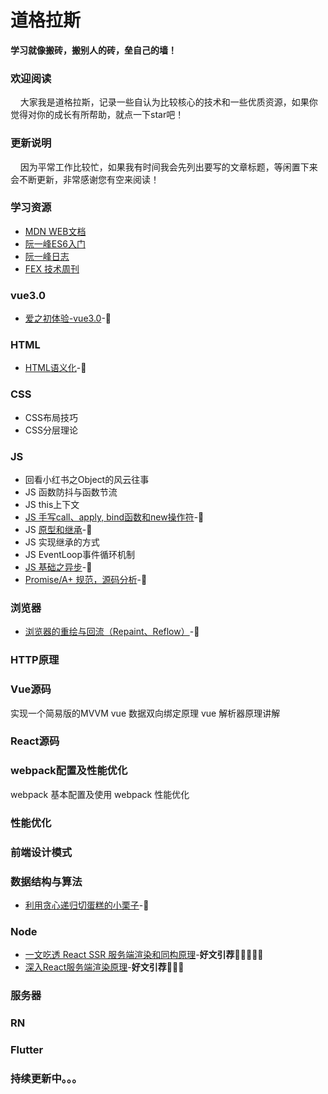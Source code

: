 # 道格拉斯
**学习就像搬砖，搬别人的砖，垒自己的墙！**
### 欢迎阅读
&nbsp;&nbsp;&nbsp;&nbsp;大家我是道格拉斯，记录一些自认为比较核心的技术和一些优质资源，如果你觉得对你的成长有所帮助，就点一下star吧！
### 更新说明
&nbsp;&nbsp;&nbsp;&nbsp;因为平常工作比较忙，如果我有时间我会先列出要写的文章标题，等闲置下来会不断更新，非常感谢您有空来阅读！
### 学习资源
- [MDN WEB文档](https://developer.mozilla.org/zh-CN/)
- [阮一峰ES6入门](http://es6.ruanyifeng.com/)
- [阮一峰日志](http://www.ruanyifeng.com/blog/)
- [FEX 技术周刊](http://fex.baidu.com/weekly/)

### vue3.0
- [爱之初体验-vue3.0](https://github.com/zero7room/vue3-first-experience)-🙋
### HTML
- [HTML语义化](articles/HTML系列/HTML语义化.md)-🙋

### CSS
- CSS布局技巧
- CSS分层理论

### JS

- 回看小红书之Object的风云往事
- JS 函数防抖与函数节流
- JS this上下文
- [JS 手写call、apply, bind函数和new操作符](https://github.com/zero7room/blog/blob/master/articles/JS%E7%B3%BB%E5%88%97/%E6%89%8B%E5%86%99call%E3%80%81apply%2C%20bind%E5%87%BD%E6%95%B0%E5%92%8Cnew%E6%93%8D%E4%BD%9C%E7%AC%A6.md)-🙋
- JS [原型和继承](https://github.com/zero7room/blog/blob/master/articles/JS%E7%B3%BB%E5%88%97/JS%E5%9F%BA%E7%A1%80%E4%B9%8B%E5%8E%9F%E5%9E%8B%E4%B8%8E%E5%8E%9F%E5%9E%8B%E9%93%BE.md)-🙋
- JS 实现继承的方式
- JS EventLoop事件循环机制
- [JS 基础之异步](https://github.com/zero7room/blog/blob/master/articles/JS%E7%B3%BB%E5%88%97/JS%E5%9F%BA%E7%A1%80%E4%B9%8B%E5%BC%82%E6%AD%A5.md)-🙋
- [Promise/A+ 规范，源码分析](https://github.com/zero7room/MyPromise)-🙋

### 浏览器 

- [浏览器的重绘与回流（Repaint、Reflow）](https://github.com/sisterAn/blog/issues/48)-🙋

### HTTP原理
### Vue源码
实现一个简易版的MVVM
vue 数据双向绑定原理
vue 解析器原理讲解
### React源码
### webpack配置及性能优化
webpack 基本配置及使用
webpack 性能优化
### 性能优化
### 前端设计模式
### 数据结构与算法
- [利用贪心递归切蛋糕的小栗子](https://github.com/zero7room/blog/blob/master/articles/%E5%89%8D%E7%AB%AF%E7%AE%97%E6%B3%95/%E5%88%A9%E7%94%A8%E8%B4%AA%E5%BF%83%E9%80%92%E5%BD%92%E5%88%87%E8%9B%8B%E7%B3%95%E7%9A%84%E5%B0%8F%E6%A0%97%E5%AD%90.md)-🙋
### Node
- [一文吃透 React SSR 服务端渲染和同构原理](https://juejin.im/post/5d7deef6e51d453bb13b66cd#heading-24)-**好文引荐**🚀🚀🚀🚀🚀
- [深入React服务端渲染原理](https://juejin.im/post/5dd38d84f265da0beb53d529#heading-6)-**好文引荐**🚀🚀🚀
### 服务器
### RN
### Flutter



### 持续更新中。。。
